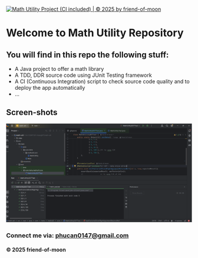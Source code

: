 [![Math Utility Project (CI included) | © 2025 by friend-of-moon](https://github.com/friend-of-moon/math-util/actions/workflows/maven.yml/badge.svg)](https://github.com/friend-of-moon/math-util/actions/workflows/maven.yml)


# Welcome to Math Utility Repository

## You will find in this repo the following stuff:
* A Java project to offer a math library
* A TDD, DDR source code using JUnit Testing
framework
* A CI (Continuous Integration) script to check source code quality and to deploy the app automatically
* ...

## Screen-shots
![Source code with TDD](https://github.com/friend-of-moon/math-util/blob/main/screen-shots/Source-code-with-TDD-DDT.png)

### Connect me via: phucan0147@gmail.com
#### &#169; 2025 friend-of-moon